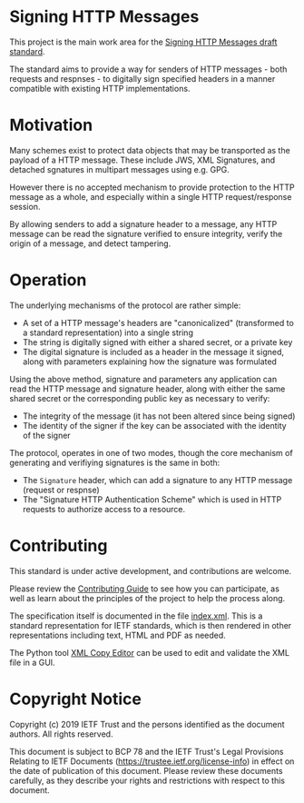 Signing HTTP Messages
=====================

This project is the main work area for the [Signing HTTP Messages draft
standard](https://datatracker.ietf.org/doc/draft-cavage-http-signatures/).

The standard aims to provide a way for senders of HTTP messages - both
requests and respnses - to digitally sign specified headers in a manner
compatible with existing HTTP implementations.

# Motivation

Many schemes exist to protect data objects that may be transported as the
payload of a HTTP message. These include JWS, XML Signatures, and detached
sgnatures in multipart messages using e.g. GPG.

However there is no accepted mechanism to provide protection to the HTTP
message as a whole, and especially within a single HTTP request/response
session.

By allowing senders to add a signature header to a message, any HTTP message
can be read the signature verified to ensure integrity, verify the origin
of a message, and detect tampering.

# Operation

The underlying mechanisms of the protocol are rather simple:

- A set of a HTTP message's headers are "canonicalized" (transformed to a
  standard representation) into a single string
- The string is digitally signed with either a shared secret, or a private
  key
- The digital signature is included as a header in the message it signed,
  along with parameters explaining how the signature was formulated

Using the above method, signature and parameters any application can read
the HTTP message and signature header, along with either the same shared
secret or the corresponding public key as necessary to verify:

- The integrity of the message (it has not been altered since being signed)
- The identity of the signer if the key can be associated with the identity
  of the signer

The protocol, operates in one of two modes, though the core mechanism of
generating and verifiying signatures is the same in both:

- The `Signature` header, which can add a signature to any HTTP message
  (request or respnse)
- The "Signature HTTP Authentication Scheme" which is used in HTTP requests
  to authorize access to a resource.

# Contributing

This standard is under active development, and contributions are welcome.

Please review the [Contributing Guide](./CONTRIBUTING.md) to see how you
can participate, as well as learn about the principles of the project to
help the process along.

The specification itself is documented in the file [index.xml](index.xml).
This is a standard representation for IETF standards, which is then rendered
in other representations including text, HTML and PDF as needed.

The Python tool [XML Copy Editor](http://xml-copy-editor.sourceforge.net/)
can be used to edit and validate the XML file in a GUI.

# Copyright Notice

   Copyright (c) 2019 IETF Trust and the persons identified as the
   document authors.  All rights reserved.

   This document is subject to BCP 78 and the IETF Trust's Legal
   Provisions Relating to IETF Documents
   (https://trustee.ietf.org/license-info) in effect on the date of
   publication of this document.  Please review these documents
   carefully, as they describe your rights and restrictions with respect
   to this document.